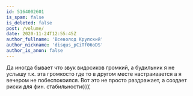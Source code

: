 ```yaml
---
id: 5164002601
is_spam: false
is_deleted: false
post: /volume/
date: 2020-11-24T12:55:45Z
author_fullname: 'Всеволод Крупский'
author_nickname: 'disqus_pCiTf06oDS'
author_is_anon: false
---
```


<p>Да иногда бывает что звук видосиков громкий, а будильник я не услышу т.к. эта громкосто где то в другом месте настраивается а я вечером не побеспокоился. Вот это не просто раздражает, а создает риски для фин. стабильности((((</p>
